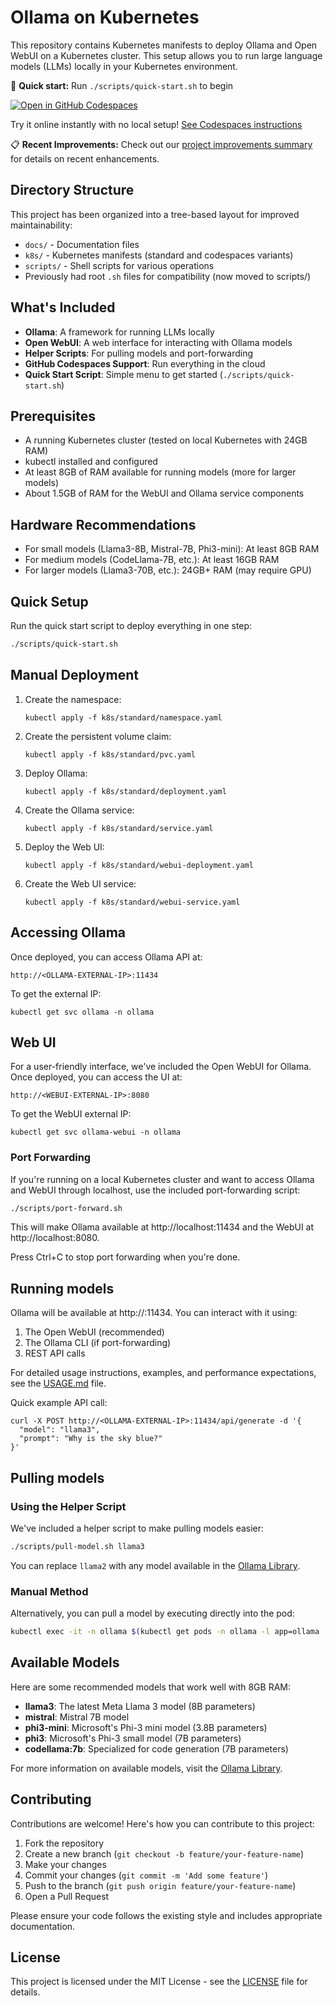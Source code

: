 # Ollama on Kubernetes

This repository contains Kubernetes manifests to deploy Ollama and Open WebUI on a Kubernetes cluster. This setup allows you to run large language models (LLMs) locally in your Kubernetes environment.

🚀 **Quick start:** Run `./scripts/quick-start.sh` to begin

[![Open in GitHub Codespaces](https://github.com/codespaces/badge.svg)](https://codespaces.new/idvoretskyi/ollama-k8s)

Try it online instantly with no local setup! [See Codespaces instructions](docs/CODESPACES.md)

📋 **Recent Improvements:** Check out our [project improvements summary](docs/IMPROVEMENTS.md) for details on recent enhancements.

## Directory Structure

This project has been organized into a tree-based layout for improved maintainability:

- `docs/` - Documentation files
- `k8s/` - Kubernetes manifests (standard and codespaces variants)
- `scripts/` - Shell scripts for various operations
- Previously had root `.sh` files for compatibility (now moved to scripts/)

## What's Included

- **Ollama**: A framework for running LLMs locally
- **Open WebUI**: A web interface for interacting with Ollama models
- **Helper Scripts**: For pulling models and port-forwarding
- **GitHub Codespaces Support**: Run everything in the cloud
- **Quick Start Script**: Simple menu to get started (`./scripts/quick-start.sh`)

## Prerequisites

- A running Kubernetes cluster (tested on local Kubernetes with 24GB RAM)
- kubectl installed and configured
- At least 8GB of RAM available for running models (more for larger models)
- About 1.5GB of RAM for the WebUI and Ollama service components

## Hardware Recommendations

- For small models (Llama3-8B, Mistral-7B, Phi3-mini): At least 8GB RAM
- For medium models (CodeLlama-7B, etc.): At least 16GB RAM
- For larger models (Llama3-70B, etc.): 24GB+ RAM (may require GPU)

## Quick Setup

Run the quick start script to deploy everything in one step:

```bash
./scripts/quick-start.sh
```

## Manual Deployment

1. Create the namespace:
   ```
   kubectl apply -f k8s/standard/namespace.yaml
   ```

2. Create the persistent volume claim:
   ```
   kubectl apply -f k8s/standard/pvc.yaml
   ```

3. Deploy Ollama:
   ```
   kubectl apply -f k8s/standard/deployment.yaml
   ```

4. Create the Ollama service:
   ```
   kubectl apply -f k8s/standard/service.yaml
   ```

5. Deploy the Web UI:
   ```
   kubectl apply -f k8s/standard/webui-deployment.yaml
   ```

6. Create the Web UI service:
   ```
   kubectl apply -f k8s/standard/webui-service.yaml
   ```

## Accessing Ollama

Once deployed, you can access Ollama API at:
```
http://<OLLAMA-EXTERNAL-IP>:11434
```

To get the external IP:
```
kubectl get svc ollama -n ollama
```

## Web UI

For a user-friendly interface, we've included the Open WebUI for Ollama.
Once deployed, you can access the UI at:
```
http://<WEBUI-EXTERNAL-IP>:8080
```

To get the WebUI external IP:
```
kubectl get svc ollama-webui -n ollama
```

### Port Forwarding

If you're running on a local Kubernetes cluster and want to access Ollama and WebUI through localhost, use the included port-forwarding script:

```bash
./scripts/port-forward.sh
```

This will make Ollama available at http://localhost:11434 and the WebUI at http://localhost:8080.

Press Ctrl+C to stop port forwarding when you're done.

## Running models

Ollama will be available at http://<OLLAMA-EXTERNAL-IP>:11434. You can interact with it using:

1. The Open WebUI (recommended)
2. The Ollama CLI (if port-forwarding)
3. REST API calls

For detailed usage instructions, examples, and performance expectations, see the [USAGE.md](docs/USAGE.md) file.

Quick example API call:
```
curl -X POST http://<OLLAMA-EXTERNAL-IP>:11434/api/generate -d '{
  "model": "llama3",
  "prompt": "Why is the sky blue?"
}'
```

## Pulling models

### Using the Helper Script

We've included a helper script to make pulling models easier:

```bash
./scripts/pull-model.sh llama3
```

You can replace `llama2` with any model available in the [Ollama Library](https://ollama.ai/library).

### Manual Method

Alternatively, you can pull a model by executing directly into the pod:
```bash
kubectl exec -it -n ollama $(kubectl get pods -n ollama -l app=ollama -o jsonpath='{.items[0].metadata.name}') -- ollama pull llama3
```

## Available Models

Here are some recommended models that work well with 8GB RAM:

- **llama3**: The latest Meta Llama 3 model (8B parameters)
- **mistral**: Mistral 7B model
- **phi3-mini**: Microsoft's Phi-3 mini model (3.8B parameters)
- **phi3**: Microsoft's Phi-3 small model (7B parameters)
- **codellama:7b**: Specialized for code generation (7B parameters)

For more information on available models, visit the [Ollama Library](https://ollama.ai/library).

## Contributing

Contributions are welcome! Here's how you can contribute to this project:

1. Fork the repository
2. Create a new branch (`git checkout -b feature/your-feature-name`)
3. Make your changes
4. Commit your changes (`git commit -m 'Add some feature'`)
5. Push to the branch (`git push origin feature/your-feature-name`)
6. Open a Pull Request

Please ensure your code follows the existing style and includes appropriate documentation.

## License

This project is licensed under the MIT License - see the [LICENSE](LICENSE) file for details.
